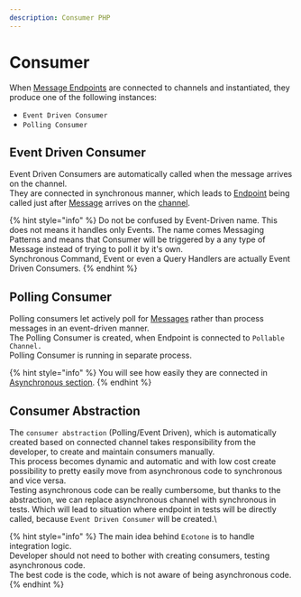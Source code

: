 ```yaml
---
description: Consumer PHP
---
```


# Consumer

When [Message Endpoints](message-endpoint/) are connected to channels and instantiated, they produce one of the following instances:

* `Event Driven Consumer`
* `Polling Consumer`

## Event Driven Consumer&#x20;

Event Driven Consumers are automatically called when the message arrives on the channel. \
They are connected in synchronous manner, which leads to [Endpoint](message-endpoint/) being called just after [Message](message.md) arrives on the [channel](message-channel.md).

{% hint style="info" %}
Do not be confused by Event-Driven name. This does not means it handles only Events. The name comes Messaging Patterns and means that Consumer will be triggered by a any type of Message instead of trying to poll it by it's own.\
Synchronous Command, Event or even a Query Handlers are actually Event Driven Consumers.
{% endhint %}

## Polling Consumer

Polling consumers let actively poll for [Messages](message.md) rather than process messages in an event-driven manner. \
The Polling Consumer is created, when Endpoint is connected to `Pollable Channel.` \
Polling Consumer is running in separate process.&#x20;

{% hint style="info" %}
You will see how easily they are connected in [Asynchronous section](../../modelling/asynchronous-handling/scheduling.md).
{% endhint %}

## Consumer Abstraction

The `consumer abstraction` (Polling/Event Driven), which is automatically created based on connected channel takes responsibility from the developer, to create and maintain consumers manually. \
This process becomes dynamic and automatic and with low cost create possibility to pretty easily move from asynchronous code to synchronous and vice versa. \
Testing asynchronous code can be really cumbersome, but thanks to the abstraction, we can replace asynchronous channel with synchronous in tests. Which will lead to situation where endpoint  in tests will be directly called, because `Event Driven Consumer` will be created.\


{% hint style="info" %}
The main idea behind `Ecotone` is to handle integration logic. \
Developer should not need to bother with creating consumers, testing asynchronous code. \
The best code is the code, which is not aware of being asynchronous code.
{% endhint %}
